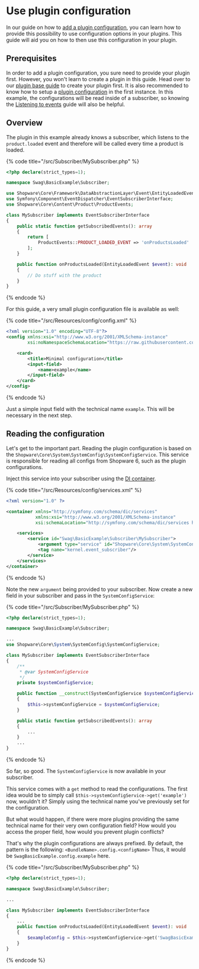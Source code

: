 # Use plugin configuration

In our guide on how to [add a plugin configuration](./add-plugin-configuration.md), you can learn how to provide this possibility to use configuration options in your plugins.
This guide will aid you on how to then use this configuration in your plugin.

## Prerequisites

In order to add a plugin configuration, you sure need to provide your plugin first.
However, you won't learn to create a plugin in this guide.
Head over to our [plugin base guide](../plugin-base-guide.md) to create your plugin first.
It is also recommended to know how to setup a [plugin configuration](./add-plugin-configuration.md) in the first instance.
In this example, the configurations will be read inside of a subscriber, so knowing the [Listening to events](./listening-to-events.md) guide will also be helpful.

## Overview

The plugin in this example already knows a subscriber, which listens to the `product.loaded` event and therefore will be called every time a product is loaded.

{% code title="<plugin root>/src/Subscriber/MySubscriber.php" %}
```php
<?php declare(strict_types=1);

namespace Swag\BasicExample\Subscriber;

use Shopware\Core\Framework\DataAbstractionLayer\Event\EntityLoadedEvent;
use Symfony\Component\EventDispatcher\EventSubscriberInterface;
use Shopware\Core\Content\Product\ProductEvents;

class MySubscriber implements EventSubscriberInterface
{
    public static function getSubscribedEvents(): array
    {
        return [
            ProductEvents::PRODUCT_LOADED_EVENT => 'onProductsLoaded'
        ];
    }

    public function onProductsLoaded(EntityLoadedEvent $event): void
    {
        // Do stuff with the product
    }
}
```
{% endcode %}

For this guide, a very small plugin configuration file is available as well:

{% code title="<plugin root>/src/Resources/config/config.xml" %}
```xml
<?xml version="1.0" encoding="UTF-8"?>
<config xmlns:xsi="http://www.w3.org/2001/XMLSchema-instance"
        xsi:noNamespaceSchemaLocation="https://raw.githubusercontent.com/shopware/platform/master/src/Core/System/SystemConfig/Schema/config.xsd">

    <card>
        <title>Minimal configuration</title>
        <input-field>
            <name>example</name>
        </input-field>
    </card>
</config>
```
{% endcode %}

Just a simple input field with the technical name `example`. This will be necessary in the next step.

## Reading the configuration

Let's get to the important part. Reading the plugin configuration is based on the `Shopware\Core\System\SystemConfig\SystemConfigService`. This service is responsible for reading all configs from Shopware 6, such as the plugin configurations.

Inject this service into your subscriber using the [DI container](https://symfony.com/doc/current/service_container.html).

{% code title="<plugin root>/src/Resources/config/services.xml" %}
```xml
<?xml version="1.0" ?>

<container xmlns="http://symfony.com/schema/dic/services"
           xmlns:xsi="http://www.w3.org/2001/XMLSchema-instance"
           xsi:schemaLocation="http://symfony.com/schema/dic/services http://symfony.com/schema/dic/services/services-1.0.xsd">

    <services>
        <service id="Swag\BasicExample\Subscriber\MySubscriber">
            <argument type="service" id="Shopware\Core\System\SystemConfig\SystemConfigService" />
            <tag name="kernel.event_subscriber"/>
        </service>
    </services>
</container>
```
{% endcode %}

Note the new `argument` being provided to your subscriber. Now create a new field in your subscriber and pass in the `SystemConfigService`:

{% code title="<plugin root>/src/Subscriber/MySubscriber.php" %}
```php
<?php declare(strict_types=1);

namespace Swag\BasicExample\Subscriber;

...
use Shopware\Core\System\SystemConfig\SystemConfigService;

class MySubscriber implements EventSubscriberInterface
{
    /**
     * @var SystemConfigService
     */
    private $systemConfigService;

    public function __construct(SystemConfigService $systemConfigService)
    {
        $this->systemConfigService = $systemConfigService;
    }

    public static function getSubscribedEvents(): array
    {
        ...
    }
    ...
}
```
{% endcode %}

So far, so good. The `SystemConfigService` is now available in your subscriber.

This service comes with a `get` method to read the configurations. The first idea would be to simply call `$this->systemConfigService->get('example')` now, wouldn't it? Simply using the technical name you've previously set for the configuration.

But what would happen, if there were more plugins providing the same technical name for their very own configuration field? How would you access the proper field, how would you prevent plugin conflicts?

That's why the plugin configurations are always prefixed. By default, the pattern is the following: `<BundleName>.config.<configName>` Thus, it would be `SwagBasicExample.config.example` here.

{% code title="<plugin root>/src/Subscriber/MySubscriber.php" %}
```php
<?php declare(strict_types=1);

namespace Swag\BasicExample\Subscriber;

...

class MySubscriber implements EventSubscriberInterface
{
    ...
    public function onProductsLoaded(EntityLoadedEvent $event): void
    {
        $exampleConfig = $this->systemConfigService->get('SwagBasicExample.config.example');
    }
}
```
{% endcode %}